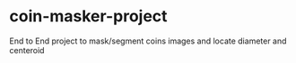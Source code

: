 # coin-masker-project
End to End project to mask/segment coins images and locate diameter and centeroid
